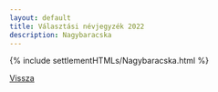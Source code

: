 ```yaml
---
layout: default
title: Választási névjegyzék 2022
description: Nagybaracska
---
```


{% include settlementHTMLs/Nagybaracska.html %}

[Vissza](./)